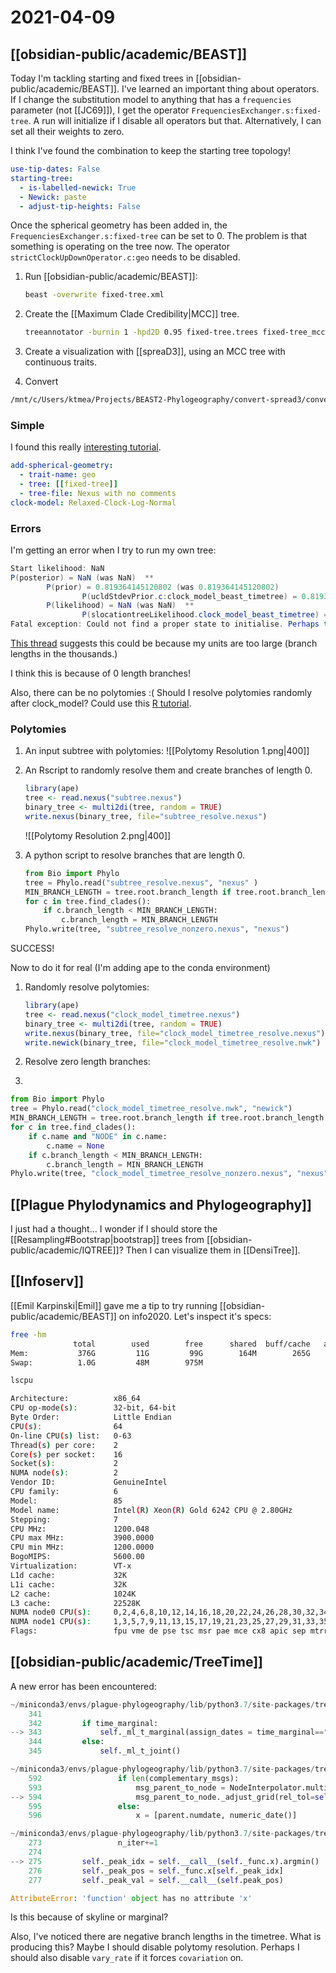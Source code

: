 # 2021-04-09

## [[obsidian-public/academic/BEAST]]

Today I'm tackling starting and fixed trees in [[obsidian-public/academic/BEAST]]. I've learned an important thing about operators. If I change the substitution model to anything that has a ```frequencies``` parameter (not [[JC69]]), I get the operator ```FrequenciesExchanger.s:fixed-tree```. A run will initialize if I disable all operators but that. Alternatively, I can set all their weights to zero.

I think I've found the combination to keep the starting tree topology!
```yaml
use-tip-dates: False
starting-tree:
  - is-labelled-newick: True
  - Newick: paste
  - adjust-tip-heights: False
```

Once the spherical geometry has been added in, the ```FrequenciesExchanger.s:fixed-tree``` can be set to 0. The problem is that something is operating on the tree now. The operator ```strictClockUpDownOperator.c:geo``` needs to be disabled.

1. Run [[obsidian-public/academic/BEAST]]:

	```bash
	beast -overwrite fixed-tree.xml
	```
	
1. Create the [[Maximum Clade Credibility|MCC]] tree.

	```bash
	treeannotator -burnin 1 -hpd2D 0.95 fixed-tree.trees fixed-tree_mcc-hpd95.nex
	```

1. Create a visualization with [[spreaD3]], using an MCC tree with continuous traits.

1. Convert

```bash
/mnt/c/Users/ktmea/Projects/BEAST2-Phylogeography/convert-spread3/convert-spread3.sh
```

### Simple

I found this really [interesting tutorial](https://github.com/BEAST2-Dev/beast-geo/blob/master/doc/tutorial/phylogeography_transform.tex).

```yaml
add-spherical-geometry:
  - trait-name: geo
  - tree: [[fixed-tree]]
  - tree-file: Nexus with no comments
clock-model: Relaxed-Clock-Log-Normal
```

### Errors

I'm getting an error when I try to run my own tree:

```java
Start likelihood: NaN
P(posterior) = NaN (was NaN)  **
        P(prior) = 0.819364145120802 (was 0.819364145120802)
                P(ucldStdevPrior.c:clock_model_beast_timetree) = 0.819364145120802 (was 0.819364145120802)
        P(likelihood) = NaN (was NaN)  **
                P(slocationtreeLikelihood.clock_model_beast_timetree) = NaN (was NaN)  **
Fatal exception: Could not find a proper state to initialise. Perhaps try another seed.
```

[This thread](https://www.beast2.org/2018/07/04/fatal-errors.html) suggests this could be because my units are too large (branch lengths in the thousands.)

I think this is because of 0 length branches!

Also, there can be no polytomies :( Should I resolve polytomies randomly after clock_model? Could use this [R tutorial](http://www.r-phylo.org/wiki/HowTo/DataTreeManipulation#How_can_I_resolve_polytomies_in_my_phylogeny.3F).

### Polytomies

1. An input subtree with polytomies:
	![[Polytomy Resolution 1.png|400]]
1. An Rscript to randomly resolve them and create branches of length 0.

	```R
	library(ape)  
	tree <- read.nexus("subtree.nexus")
	binary_tree <- multi2di(tree, random = TRUE)
	write.nexus(binary_tree, file="subtree_resolve.nexus")
	```

	![[Polytomy Resolution 2.png|400]]
1. A python script to resolve branches that are length 0.
	```python
	from Bio import Phylo
	tree = Phylo.read("subtree_resolve.nexus", "nexus" )
	MIN_BRANCH_LENGTH = tree.root.branch_length if tree.root.branch_length != 0 else 0.001
	for c in tree.find_clades():
		if c.branch_length < MIN_BRANCH_LENGTH:
			c.branch_length = MIN_BRANCH_LENGTH
	Phylo.write(tree, "subtree_resolve_nonzero.nexus", "nexus")		
	```

SUCCESS!

Now to do it for real (I'm adding ape to the conda environment)

1. Randomly resolve polytomies:
	```R
	library(ape)  
	tree <- read.nexus("clock_model_timetree.nexus")
	binary_tree <- multi2di(tree, random = TRUE)
	write.nexus(binary_tree, file="clock_model_timetree_resolve.nexus")
	write.newick(binary_tree, file="clock_model_timetree_resolve.nwk")
	```

1. Resolve zero length branches:
2. 
```python
from Bio import Phylo
tree = Phylo.read("clock_model_timetree_resolve.nwk", "newick")
MIN_BRANCH_LENGTH = tree.root.branch_length if tree.root.branch_length != 0 else 0.001
for c in tree.find_clades():
	if c.name and "NODE" in c.name:
		c.name = None
	if c.branch_length < MIN_BRANCH_LENGTH:
		c.branch_length = MIN_BRANCH_LENGTH
Phylo.write(tree, "clock_model_timetree_resolve_nonzero.nexus", "nexus")			
```

## [[Plague Phylodynamics and Phylogeography]]

I just had a thought... I wonder if I should store the [[Resampling#Bootstrap|bootstrap]] trees from [[obsidian-public/academic/IQTREE]]? Then I can visualize them in [[DensiTree]].

## [[Infoserv]]

[[Emil Karpinski|Emil]] gave me a tip to try running [[obsidian-public/academic/BEAST]] on info2020. Let's inspect it's specs:

```bash
free -hm
              total        used        free      shared  buff/cache   available
Mem:           376G         11G         99G        164M        265G        364G
Swap:          1.0G         48M        975M
```

```bash
lscpu

Architecture:          x86_64
CPU op-mode(s):        32-bit, 64-bit
Byte Order:            Little Endian
CPU(s):                64
On-line CPU(s) list:   0-63
Thread(s) per core:    2
Core(s) per socket:    16
Socket(s):             2
NUMA node(s):          2
Vendor ID:             GenuineIntel
CPU family:            6
Model:                 85
Model name:            Intel(R) Xeon(R) Gold 6242 CPU @ 2.80GHz
Stepping:              7
CPU MHz:               1200.048
CPU max MHz:           3900.0000
CPU min MHz:           1200.0000
BogoMIPS:              5600.00
Virtualization:        VT-x
L1d cache:             32K
L1i cache:             32K
L2 cache:              1024K
L3 cache:              22528K
NUMA node0 CPU(s):     0,2,4,6,8,10,12,14,16,18,20,22,24,26,28,30,32,34,36,38,40,42,44,46,48,50,52,54,56,58,60,62
NUMA node1 CPU(s):     1,3,5,7,9,11,13,15,17,19,21,23,25,27,29,31,33,35,37,39,41,43,45,47,49,51,53,55,57,59,61,63
Flags:                 fpu vme de pse tsc msr pae mce cx8 apic sep mtrr pge mca cmov pat pse36 clflush dts acpi mmx fxsr sse sse2 ss ht tm pbe syscall nx pdpe1gb rdtscp lm constant_tsc art arch_perfmon pebs bts rep_good nopl xtopology nonstop_tsc aperfmperf eagerfpu pni pclmulqdq dtes64 monitor ds_cpl vmx smx est tm2 ssse3 sdbg fma cx16 xtpr pdcm pcid dca sse4_1 sse4_2 x2apic movbe popcnt tsc_deadline_timer aes xsave avx f16c rdrand lahf_lm abm 3dnowprefetch epb cat_l3 cdp_l3 invpcid_single intel_ppin intel_pt ssbd mba ibrs ibpb stibp ibrs_enhanced tpr_shadow vnmi flexpriority ept vpid fsgsbase tsc_adjust bmi1 hle avx2 smep bmi2 erms invpcid rtm cqm mpx rdt_a avx512f avx512dq rdseed adx smap clflushopt clwb avx512cd avx512bw avx512vl xsaveopt xsavec xgetbv1 cqm_llc cqm_occup_llc cqm_mbm_total cqm_mbm_local dtherm ida arat pln pts pku ospke avx512_vnni md_clear spec_ctrl intel_stibp flush_l1d arch_capabilities
```

## [[obsidian-public/academic/TreeTime]]

A new error has been encountered:

```python
~/miniconda3/envs/plague-phylogeography/lib/python3.7/site-packages/treetime/clock_tree.py in make_time_tree(self, time_marginal, clock_rate, **kwargs)
    341 
    342         if time_marginal:
--> 343             self._ml_t_marginal(assign_dates = time_marginal=="assign")
    344         else:
    345             self._ml_t_joint()

~/miniconda3/envs/plague-phylogeography/lib/python3.7/site-packages/treetime/clock_tree.py in _ml_t_marginal(self, assign_dates)
    592                 if len(complementary_msgs):
    593                     msg_parent_to_node = NodeInterpolator.multiply(complementary_msgs)
--> 594                     msg_parent_to_node._adjust_grid(rel_tol=self.rel_tol_prune)
    595                 else:
    596                     x = [parent.numdate, numeric_date()]

~/miniconda3/envs/plague-phylogeography/lib/python3.7/site-packages/treetime/distribution.py in _adjust_grid(self, rel_tol, yc)
    273                 n_iter+=1
    274 
--> 275         self._peak_idx = self.__call__(self._func.x).argmin()
    276         self._peak_pos = self._func.x[self._peak_idx]
    277         self._peak_val = self.__call__(self.peak_pos)

AttributeError: 'function' object has no attribute 'x'
```

Is this because of skyline or marginal?

Also, I've noticed there are negative branch lengths in the timetree. What is producing this? Maybe I should disable polytomy resolution. Perhaps I should also disable ```vary_rate``` if it forces ```covariation``` on.